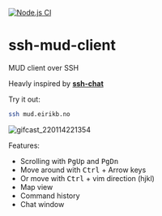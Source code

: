 [![Node.js CI](https://github.com/eirikb/ssh-mud-client/actions/workflows/node.js.yml/badge.svg)](https://github.com/eirikb/ssh-mud-client/actions/workflows/node.js.yml)

# ssh-mud-client

MUD client over SSH

Heavly inspired by **[ssh-chat](https://github.com/shazow/ssh-chat)**

Try it out:

```bash
ssh mud.eirikb.no
```

![gifcast_220114221354](https://user-images.githubusercontent.com/241706/149586142-22e928d8-7d8e-4445-bf0f-8bfc7a132c9c.gif)


Features:
  * Scrolling with <kbd>PgUp</kbd> and <kbd>PgDn</kbd>
  * Move around with <kbd>Ctrl</kbd> + Arrow keys
  * Or move with <kbd>Ctrl</kbd> + vim direction (hjkl)
  * Map view
  * Command history
  * Chat window
